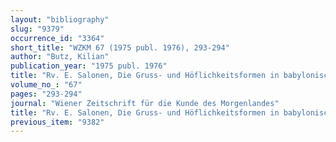 ```yaml
---
layout: "bibliography"
slug: "9379"
occurrence_id: "3364"
short_title: "WZKM 67 (1975 publ. 1976), 293-294"
author: "Butz, Kilian"
publication_year: "1975 publ. 1976"
title: "Rv. E. Salonen, Die Gruss- und Höflichkeitsformen in babylonisch-assyrischen Briefen (StOr 38)"
volume_no_: "67"
pages: "293-294"
journal: "Wiener Zeitschrift für die Kunde des Morgenlandes"
title: "Rv. E. Salonen, Die Gruss- und Höflichkeitsformen in babylonisch-assyrischen Briefen (StOr 38)"
previous_item: "9382"
---
```

